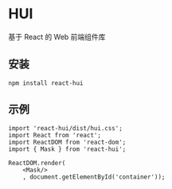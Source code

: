 # HUI

基于 React 的 Web 前端组件库

## 安装

```
npm install react-hui
```

## 示例

```
import 'react-hui/dist/hui.css';
import React from 'react';
import ReactDOM from 'react-dom';
import { Mask } from 'react-hui';

ReactDOM.render(
    <Mask/>
    , document.getElementById('container'));
```
